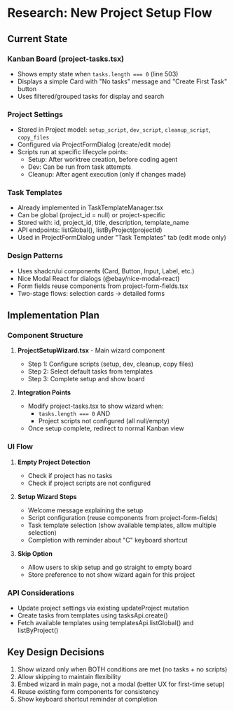 # Research: New Project Setup Flow

## Current State

### Kanban Board (project-tasks.tsx)
- Shows empty state when `tasks.length === 0` (line 503)
- Displays a simple Card with "No tasks" message and "Create First Task" button
- Uses filtered/grouped tasks for display and search

### Project Settings
- Stored in Project model: `setup_script`, `dev_script`, `cleanup_script`, `copy_files`
- Configured via ProjectFormDialog (create/edit mode)
- Scripts run at specific lifecycle points:
  - Setup: After worktree creation, before coding agent
  - Dev: Can be run from task attempts
  - Cleanup: After agent execution (only if changes made)

### Task Templates
- Already implemented in TaskTemplateManager.tsx
- Can be global (project_id = null) or project-specific
- Stored with: id, project_id, title, description, template_name
- API endpoints: listGlobal(), listByProject(projectId)
- Used in ProjectFormDialog under "Task Templates" tab (edit mode only)

### Design Patterns
- Uses shadcn/ui components (Card, Button, Input, Label, etc.)
- Nice Modal React for dialogs (@ebay/nice-modal-react)
- Form fields reuse components from project-form-fields.tsx
- Two-stage flows: selection cards → detailed forms

## Implementation Plan

### Component Structure
1. **ProjectSetupWizard.tsx** - Main wizard component
   - Step 1: Configure scripts (setup, dev, cleanup, copy files)
   - Step 2: Select default tasks from templates
   - Step 3: Complete setup and show board

2. **Integration Points**
   - Modify project-tasks.tsx to show wizard when:
     - `tasks.length === 0` AND 
     - Project scripts not configured (all null/empty)
   - Once setup complete, redirect to normal Kanban view

### UI Flow
1. **Empty Project Detection**
   - Check if project has no tasks
   - Check if project scripts are not configured
   
2. **Setup Wizard Steps**
   - Welcome message explaining the setup
   - Script configuration (reuse components from project-form-fields)
   - Task template selection (show available templates, allow multiple selection)
   - Completion with reminder about "C" keyboard shortcut

3. **Skip Option**
   - Allow users to skip setup and go straight to empty board
   - Store preference to not show wizard again for this project

### API Considerations
- Update project settings via existing updateProject mutation
- Create tasks from templates using tasksApi.create()
- Fetch available templates using templatesApi.listGlobal() and listByProject()

## Key Design Decisions
1. Show wizard only when BOTH conditions are met (no tasks + no scripts)
2. Allow skipping to maintain flexibility
3. Embed wizard in main page, not a modal (better UX for first-time setup)
4. Reuse existing form components for consistency
5. Show keyboard shortcut reminder at completion
